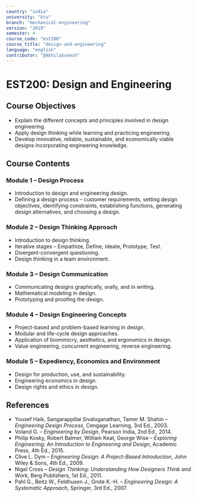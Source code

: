 ```yaml
---
country: "india"
university: "ktu"
branch: "mechanical-engineering"
version: "2019"
semester: 4
course_code: "est200"
course_title: "design-and-engineering"
language: "english"
contributor: "@AkhilaSunesh"
---
```


# EST200: Design and Engineering  

## Course Objectives  
* Explain the different concepts and principles involved in design engineering.  
* Apply design thinking while learning and practicing engineering.  
* Develop innovative, reliable, sustainable, and economically viable designs incorporating engineering knowledge.  

## Course Contents

### Module 1 – Design Process  
* Introduction to design and engineering design.  
* Defining a design process – customer requirements, setting design objectives, identifying constraints, establishing functions, generating design alternatives, and choosing a design.  

### Module 2 – Design Thinking Approach  
* Introduction to design thinking.  
* Iterative stages – Empathize, Define, Ideate, Prototype, Test.  
* Divergent-convergent questioning.  
* Design thinking in a team environment.  

### Module 3 – Design Communication  
* Communicating designs graphically, orally, and in writing.  
* Mathematical modeling in design.  
* Prototyping and proofing the design.  

### Module 4 – Design Engineering Concepts  
* Project-based and problem-based learning in design.  
* Modular and life-cycle design approaches.  
* Application of biomimicry, aesthetics, and ergonomics in design.  
* Value engineering, concurrent engineering, reverse engineering.  

### Module 5 – Expediency, Economics and Environment  
* Design for production, use, and sustainability.  
* Engineering economics in design.  
* Design rights and ethics in design.  

## References  
* Yousef Haik, Sangarappillai Sivaloganathan, Tamer M. Shahin – *Engineering Design Process*, Cengage Learning, 3rd Ed., 2003.  
* Voland G. – *Engineering by Design*, Pearson India, 2nd Ed., 2014.  
* Philip Kosky, Robert Balmer, William Keat, George Wise – *Exploring Engineering: An Introduction to Engineering and Design*, Academic Press, 4th Ed., 2015.  
* Clive L. Dym – *Engineering Design: A Project-Based Introduction*, John Wiley & Sons, 4th Ed., 2009.  
* Nigel Cross – *Design Thinking: Understanding How Designers Think and Work*, Berg Publishers, 1st Ed., 2011.  
* Pahl G., Beitz W., Feldhusen J., Grote K.-H. – *Engineering Design: A Systematic Approach*, Springer, 3rd Ed., 2007.  
